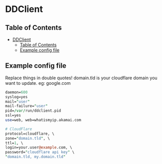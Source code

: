 # DDClient

## Table of Contents

- [DDClient](#ddclient)
  - [Table of Contents](#table-of-contents)
  - [Example config file](#example-config-file)

## Example config file

Replace things in double quotes! domain.tld is your cloudflare domain you want to update. eg: google.com

```perl
daemon=600
syslog=yes
mail="user"
mail-failure="user"
pid=/var/run/ddclient.pid
ssl=yes
use=web, web=whatismyip.akamai.com

# CloudFlare
protocol=cloudflare, \
zone="domain.tld", \
ttl=1, \
login=your.user@example.com, \
password="cloudflare api key" \
"domain.tld, my.domain.tld"
```
